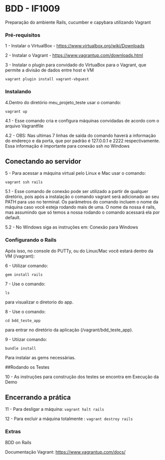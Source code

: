 # BDD - IF1009

Preparação do ambiente Rails, cucumber e capybara utilizando Vagrant

### Pré-requisitos

1 - Instalar o VirtualBox - https://www.virtualbox.org/wiki/Downloads

2 - Instalar o Vagrant - https://www.vagrantup.com/downloads.html

3 - Instalar o plugin para convidado do VirtuaBox para o Vagrant, que permite a divisão de dados entre host e VM

```
vagrant plugin install vagrant-vbguest
```

### Instalando


4.Dentro do diretório meu_projeto_teste usar o comando:


```
vagrant up
```

4.1 - Esse comando cria e configura máquinas convidadas de acordo com o arquivo Vagrantfile

4.2 - OBS: Nas ultimas 7 linhas de saída do comando haverá a informação do
endereço e da porta, que por padrão é 127.0.0.1 e 2222
respectivamente. Essa informação é importante para conexão ssh no Windows

## Conectando ao servidor

5 - Para acessar a máquina virtual pelo Linux e Mac usar o comando:
```
vagrant ssh rails
```

5.1 - Esse comando de conexão pode ser utilizado a partir de qualquer diretório, 
pois após a instalação o comando vagrant será adicionado ao seu PATH para uso no terminal.
Os parâmetros do comando incluem o nome da máquina caso você esteja rodando mais de uma.
O nome da nossa é rails, mas assumindo que só temos a nossa rodando o comando acessará ela por default.

5.2 - No Windows siga as instruções em: Conexão para Windows

### Configurando o Rails

Após isso, no console do PUTTy, ou do Linux/Mac você estará dentro da VM (/vagrant):

6 - Utilizar comando:
```
gem install rails
```

7 - Use o comando:
```
ls 
```
para visualizar o diretorio do app.

8 - Use o comando:
```
cd bdd_teste_app 
```
para entrar no diretório da aplicação (/vagrant/bdd_teste_app).

9 - Utiizar comando:
```
bundle install
```
Para instalar as gems necessárias.

##Rodando os Testes

10 - As instruções para construção dos testes se encontra em Execução da Demo

## Encerrando a prática

11 - Para desligar a máquina: `vagrant halt rails`

12 - Para excluir a máquina totalmente : `vagrant destroy rails`

### Extras

BDD on Rails

Documentação Vagrant: https://www.vagrantup.com/docs/

